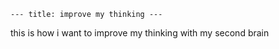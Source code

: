 ```
--- title: improve my thinking ---
```

this is how i want to improve my thinking with my second brain
